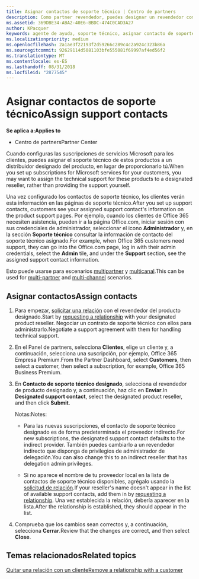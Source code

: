 ```yaml
---
title: Asignar contactos de soporte técnico | Centro de partners
description: Como partner revendedor, puedes designar un revendedor como un contacto de soporte técnico.
ms.assetid: 369DBE34-ABA2-40E6-BBDC-474C0CAD3A27
author: KPacquer
keywords: agente de ayuda, soporte técnico, asignar contacto de soporte técnico, contacto de soporte técnico designado
ms.localizationpriority: medium
ms.openlocfilehash: 2a1ae3f22193f2d59266c289c4c2a924c323b86a
ms.sourcegitcommit: 92629114d5081103bfe555081f69997af4ed56f2
ms.translationtype: MT
ms.contentlocale: es-ES
ms.lasthandoff: 08/31/2018
ms.locfileid: "2877545"
---
```

# <a name="assign-support-contacts"></a><span data-ttu-id="148f9-104">Asignar contactos de soporte técnico</span><span class="sxs-lookup"><span data-stu-id="148f9-104">Assign support contacts</span></span>

**<span data-ttu-id="148f9-105">Se aplica a:</span><span class="sxs-lookup"><span data-stu-id="148f9-105">Applies to</span></span>**

-  <span data-ttu-id="148f9-106">Centro de partners</span><span class="sxs-lookup"><span data-stu-id="148f9-106">Partner Center</span></span>

<span data-ttu-id="148f9-107">Cuando configuras las suscripciones de servicios Microsoft para los clientes, puedes asignar el soporte técnico de estos productos a un distribuidor designado del producto, en lugar de proporcionarlo tú.</span><span class="sxs-lookup"><span data-stu-id="148f9-107">When you set up subscriptions for Microsoft services for your customers, you may want to assign the technical support for these products to a designated reseller, rather than providing the support yourself.</span></span>

<span data-ttu-id="148f9-108">Una vez configurado los contactos de soporte técnico, los clientes verán esta información en las páginas de soporte técnico.</span><span class="sxs-lookup"><span data-stu-id="148f9-108">After you set up support contacts, customers see your assigned support contact's information on the product support pages.</span></span> <span data-ttu-id="148f9-109">Por ejemplo, cuando los clientes de Office 365 necesiten asistencia, pueden ir a la página Office.com, iniciar sesión con sus credenciales de administrador, seleccionar el icono **Administrador** y, en la sección **Soporte técnico** consultar la información de contacto del soporte técnico asignado.</span><span class="sxs-lookup"><span data-stu-id="148f9-109">For example, when Office 365 customers need support, they can go into the Office.com page, log in with their admin credentials, select the **Admin** tile, and under the **Support** section, see the assigned support contact information.</span></span>

<span data-ttu-id="148f9-110">Esto puede usarse para escenarios [multipartner](multipartner.md) y [multicanal](multichannel.md).</span><span class="sxs-lookup"><span data-stu-id="148f9-110">This can be used for [multi-partner](multipartner.md) and [multi-channel](multichannel.md) scenarios.</span></span> 

<a href="" id="assigncontacts"></a>
## <a name="assign-contacts"></a><span data-ttu-id="148f9-111">Asignar contactos</span><span class="sxs-lookup"><span data-stu-id="148f9-111">Assign contacts</span></span>

1.  <span data-ttu-id="148f9-112">Para empezar, [solicitar una relación](request-a-relationship-with-a-customer.md) con el revendedor del producto designado.</span><span class="sxs-lookup"><span data-stu-id="148f9-112">Start by [requesting a relationship](request-a-relationship-with-a-customer.md) with your designated product reseller.</span></span> <span data-ttu-id="148f9-113">Negociar un contrato de soporte técnico con ellos para administrarlo.</span><span class="sxs-lookup"><span data-stu-id="148f9-113">Negotiate a support agreement with them for handling technical support.</span></span>

2.  <span data-ttu-id="148f9-114">En el Panel de partners, selecciona **Clientes**, elige un cliente y, a continuación, selecciona una suscripción, por ejemplo, Office 365 Empresa Premium.</span><span class="sxs-lookup"><span data-stu-id="148f9-114">From the Partner Dashboard, select **Customers**, then select a customer, then select a subscription, for example, Office 365 Business Premium.</span></span>

3.  <span data-ttu-id="148f9-115">En **Contacto de soporte técnico designado**, selecciona el revendedor de producto designado y, a continuación, haz clic en **Enviar**.</span><span class="sxs-lookup"><span data-stu-id="148f9-115">In  **Designated support contact**, select the designated product reseller, and then click **Submit**.</span></span> 

    <span data-ttu-id="148f9-116">Notas:</span><span class="sxs-lookup"><span data-stu-id="148f9-116">Notes:</span></span> 
    
    *  <span data-ttu-id="148f9-117">Para las nuevas suscripciones, el contacto de soporte técnico designado es de forma predeterminada el proveedor indirecto.</span><span class="sxs-lookup"><span data-stu-id="148f9-117">For new subscriptions, the designated support contact defaults to the indirect provider.</span></span> <span data-ttu-id="148f9-118">También puedes cambiarlo a un revendedor indirecto que disponga de privilegios de administrador de delegación.</span><span class="sxs-lookup"><span data-stu-id="148f9-118">You can also change this to an indirect reseller that has delegation admin privileges.</span></span>
    
    *  <span data-ttu-id="148f9-119">Si no aparece el nombre de tu proveedor local en la lista de contactos de soporte técnico disponibles, agrégalo usando la [solicitud de relación](request-a-relationship-with-a-customer.md).</span><span class="sxs-lookup"><span data-stu-id="148f9-119">If your reseller's name doesn't appear in the list of available support contacts, add them in by [requesting a relationship](request-a-relationship-with-a-customer.md).</span></span> <span data-ttu-id="148f9-120">Una vez establecida la relación, debería aparecer en la lista.</span><span class="sxs-lookup"><span data-stu-id="148f9-120">After the relationship is established, they should appear in the list.</span></span>  

4.  <span data-ttu-id="148f9-121">Comprueba que los cambios sean correctos y, a continuación, selecciona **Cerrar**.</span><span class="sxs-lookup"><span data-stu-id="148f9-121">Review that the changes are correct, and then select **Close**.</span></span>

## <a name="related-topics"></a><span data-ttu-id="148f9-122">Temas relacionados</span><span class="sxs-lookup"><span data-stu-id="148f9-122">Related topics</span></span>

[<span data-ttu-id="148f9-123">Quitar una relación con un cliente</span><span class="sxs-lookup"><span data-stu-id="148f9-123">Remove a relationship with a customer</span></span>](remove-a-relationship.md)